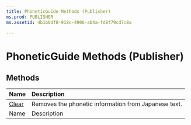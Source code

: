 ```yaml
---
title: PhoneticGuide Methods (Publisher)
ms.prod: PUBLISHER
ms.assetid: 4b1b0df8-918c-4906-ab4a-fd8f79cd7c8a

---
```



# PhoneticGuide Methods (Publisher)

## Methods



|**Name**|**Description**|
|:-----|:-----|
| [Clear](phoneticguide.clear-method-publisher.md)|Removes the phonetic information from Japanese text.|
|Name|Description|

